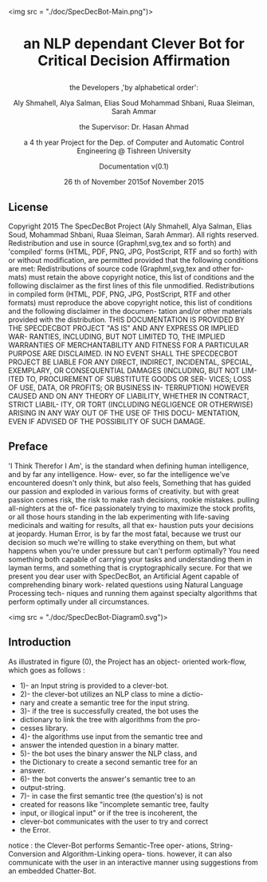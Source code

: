 <img src = "./doc/SpecDecBot-Main.png")>

# <p align="center"> an NLP dependant Clever Bot for Critical Decision Affirmation
 </p>
<p align="center"> the Developers ,'by alphabetical order': </p>

<p align="center"> Aly Shmahell, Alya Salman, Elias Soud Mohammad Shbani, Ruaa Sleiman, Sarah Ammar </p>

<p align="center"> the Supervisor: Dr. Hasan Ahmad </p>

<p align="center"> a 4 th year Project for the Dep. of Computer and Automatic Control Engineering @ Tishreen University </p>

<p align="center"> Documentation v(0.1) </p>

<p align="center"> 26 th of November 2015of November 2015 </p>
<div style="page-break-after: always;">
</div>

## License
Copyright 2015 The SpecDecBot Project (Aly Shmahell, Alya Salman, Elias Soud, Mohammad Shbani, Ruaa Sleiman, Sarah Ammar). All rights reserved. Redistribution and use in source (Graphml,svg,tex and so forth) and 'compiled' forms (HTML, PDF, PNG, JPG, PostScript, RTF and so forth) with or without modification, are permitted provided that the following conditions are met: Redistributions of source code (Graphml,svg,tex and other for- mats) must retain the above copyright notice, this list of conditions and the following disclaimer as the first lines of this file unmodified. Redistributions in compiled form (HTML, PDF, PNG, JPG, PostScript, RTF and other formats) must reproduce the above copyright notice, this list of conditions and the following disclaimer in the documen- tation and/or other materials provided with the distribution. THIS DOCUMENTATION IS PROVIDED BY THE SPECDECBOT PROJECT "AS IS" AND ANY EXPRESS OR IMPLIED WAR- RANTIES, INCLUDING, BUT NOT LIMITED TO, THE IMPLIED WARRANTIES OF MERCHANTABILITY AND FITNESS FOR A PARTICULAR PURPOSE ARE DISCLAIMED. IN NO EVENT SHALL THE SPECDECBOT PROJECT BE LIABLE FOR ANY DIRECT, INDIRECT, INCIDENTAL, SPECIAL, EXEMPLARY, OR CONSEQUENTIAL DAMAGES (INCLUDING, BUT NOT LIM- ITED TO, PROCUREMENT OF SUBSTITUTE GOODS OR SER- VICES; LOSS OF USE, DATA, OR PROFITS; OR BUSINESS IN- TERRUPTION) HOWEVER CAUSED AND ON ANY THEORY OF LIABILITY, WHETHER IN CONTRACT, STRICT LIABIL- ITY, OR TORT (INCLUDING NEGLIGENCE OR OTHERWISE) ARISING IN ANY WAY OUT OF THE USE OF THIS DOCU- MENTATION, EVEN IF ADVISED OF THE POSSIBILITY OF SUCH DAMAGE.
<div style="page-break-after: always;">
</div>

## Preface
'I Think Therefor I Am', is the standard when defining human intelligence, and by far any intelligence. How- ever, so far the intelligence we've encountered doesn't only think, but also feels, Something that has guided our passion and exploded in various forms of creativity. but with great passion comes risk, the risk to make rash decisions, rookie mistakes. pulling all-nighters at the of- fice passionately trying to maximize the stock profits, or all those hours standing in the lab experimenting with life-saving medicinals and waiting for results, all that ex- haustion puts your decisions at jeopardy. Human Error, is by far the most fatal, because we trust our decision so much we're willing to stake everything on them, but what happens when you're under pressure but can't perform optimally? You need something both capable of carrying your tasks and understanding them in layman terms, and something that is cryptographically secure. For that we present you dear user with SpecDecBot, an Artificial Agent capable of comprehending binary work- related questions using Natural Language Processing tech- niques and running them against specialty algorithms that perform optimally under all circumstances.
<div style="page-break-after: always;">
</div>

<img src = "./doc/SpecDecBot-Diagram0.svg")>
<div style="page-break-after: always;">
</div>

## Introduction
As illustrated in figure (0), the Project has an object- oriented work-flow, which goes as follows :
- 1)- an Input string is provided to a clever-bot.
- 2)- the clever-bot utilizes an NLP class to mine a dictio-
- nary and create a semantic tree for the input string.
- 3)- if the tree is successfully created, the bot uses the
- dictionary to link the tree with algorithms from the pro-
- cesses library.
- 4)- the algorithms use input from the semantic tree and
- answer the intended question in a binary matter.
- 5)- the bot uses the binary answer the NLP class, and
- the Dictionary to create a second semantic tree for an
- answer.
- 6)- the bot converts the answer's semantic tree to an
- output-string.
- 7)- in case the first semantic tree (the question's) is not
- created for reasons like "incomplete semantic tree, faulty
- input, or illogical input" or if the tree is incoherent, the
- clever-bot communicates with the user to try and correct
- the Error.

notice : the Clever-Bot performs Semantic-Tree oper- ations, String-Conversion and Algorithm-Linking opera- tions. however, it can also communicate with the user in an interactive manner using suggestions from an embedded Chatter-Bot.
<div style="page-break-after: always;">
</div>
